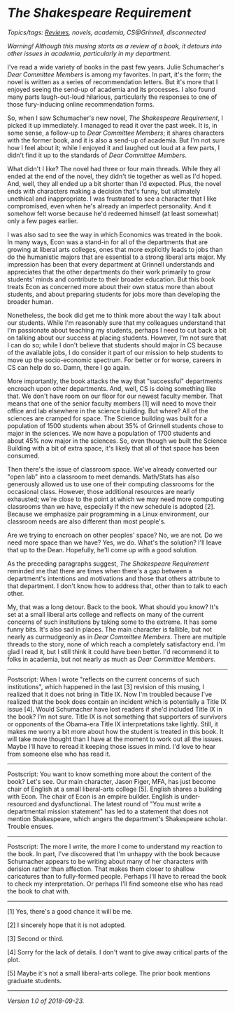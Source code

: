 _The Shakespeare Requirement_
=============================

*Topics/tags: [Reviews](index-reviews), novels, academia, CS@Grinnell, disconnected*

*Warning!  Although this musing starts as a review of a book, it detours
into other issues in academia, particularly in my department.*

I've read a wide variety of books in the past few years. Julie
Schumacher's _Dear Committee Members_ is among my favorites.  In part, it's
the form; the novel is written as a series of recommendation letters.
But it's more that I enjoyed seeing the send-up of academia and its
processes.  I also found many parts laugh-out-loud hilarious, particularly
the responses to one of those fury-inducing online recommendation forms.

So, when I saw Schumacher's new novel, _The Shakespeare Requirement_,
I picked it up immediately.  I managed to read it over the past week.
It is, in some sense, a follow-up to _Dear Committee Members_; it shares
characters with the former book, and it is also a send-up of academia.
But I'm not sure how I feel about it; while I enjoyed it and laughed
out loud at a few parts, I didn't find it up to the standards of _Dear
Committee Members_.

What didn't I like?  The novel had three or four main threads.  While they
all ended at the end of the novel, they didn't tie together as well as
I'd hoped.  And, well, they all ended up a bit shorter than I'd expected.
Plus, the novel ends with characters making a decision that's funny,
but ultimately unethical and inappropriate.  I was frustrated to see a
character that I like compromised, even when he's already an imperfect
personality.  And it somehow felt worse because he'd redeemed himself
(at least somewhat) only a few pages earlier.

I was also sad to see the way in which Economics was treated in the book.
In many ways, Econ was a stand-in for all of the departments that
are growing at liberal arts colleges, ones that more explicitly leads
to jobs than do the humanistic majors that are essential to a strong
liberal arts major.  My impression has been that every department at
Grinnell understands and appreciates that the other departments do
their work primarily to grow students' minds and contribute to their
broader education.  But this book treats Econ as concerned more about
their own status more than about students, and about preparing students
for jobs more than developing the broader human.

Nonetheless, the book did get me to think more about the way I talk about
our students.  While I'm reasonably sure that my colleagues understand
that I'm passionate about teaching my students, perhaps I need to cut back
a bit on talking about our success at placing students.  However, I'm not
sure that I can do so; while I don't believe that students should major
in CS because of the available jobs, I do consider it part of our mission
to help students to move up the socio-economic spectrum. For better or
for worse, careers in CS can help do so.  Damn, there I go again.

More importantly, the book attacks the way that "successful" departments
encroach upon other departments.  And, well, CS is doing something
like that.  We don't have room on our floor for our newest faculty
member.  That means that one of the senior faculty members [1] will
need to move their office and lab elsewhere in the science building.
But where?  All of the sciences are cramped for space. The Science
building was built for a population of 1500 students when about 35%
of Grinnell students chose to major in the sciences.  We now have a
population of 1700 students and about 45% now major in the sciences.
So, even though we built the Science Building with a bit of extra space,
it's likely that all of that space has been consumed.

Then there's the issue of classroom space.  We've already converted
our "open lab" into a classroom to meet demands.  Math/Stats has also
generously allowed us to use one of their computing classrooms for
the occasional class.  However, those additional resources are nearly
exhausted; we're close to the point at which we may need more computing
classrooms than we have, especially if the new schedule is adopted [2].
Because we emphasize pair programming in a Linux environment, our classroom 
needs are also different than most people's.

Are we trying to encroach on other peoples' space?  No, we are not.  Do
we need more space than we have?  Yes, we do.  What's the solution?  I'll
leave that up to the Dean.  Hopefully, he'll come up with a good solution.

As the preceding paragraphs suggest, _The Shakespeare Requirement_
reminded me that there are times when there's a gap between a department's
intentions and motivations and those that others attribute to that
department.  I don't know how to address that, other than to talk to
each other.

My, that was a long detour.  Back to the book.  What should you know?
It's set at a small liberal arts college and reflects on many of
the current concerns of such institutions by taking some to the extreme.
It has some funny bits.  It's also sad in places.  The main character is
fallible, but not nearly as curmudgeonly as in _Dear Committee Members_.
There are multiple threads to the story, none of which reach a completely
satisfactory end.  I'm glad I read it, but I still think it could have
been better.  I'd recommend it to folks in academia, but not nearly as
much as _Dear Committee Members_.

---

Postscript: When I wrote "reflects on the current concerns of such
institutions", which happened in the last [3] revision of this musing,
I realized that it does not bring in Title IX.  Now I'm troubled
because I've realized that the book does contain an incident which is
potentially a Title IX issue [4].  Would Schumacher have lost readers
if she'd included Title IX in the book?  I'm not sure.  Title IX is not
something that supporters of survivors or opponents of the Obama-era
Title IX interpretations take lightly.  Still, it makes me worry a bit
more about how the student is treated in this book.  It will take more
thought than I have at the moment to work out all the issues.  Maybe I'll
have to reread it keeping those issues in mind.  I'd love to hear
from someone else who has read it.

---

Postscript: You want to know something more about the content of the
book?  Let's see.  Our main character, Jason Figer, MFA, has just become
chair of English at a small liberal-arts college [5].  English shares a
building with Econ.  The chair of Econ is an empire builder.  English is
under-resourced and dysfunctional.  The latest round of "You must write
a departmental mission statement" has led to a statement that does not
mention Shakespeare, which angers the department's Shakespeare scholar.
Trouble ensues.

---

Postscript: The more I write, the more I come to understand my reaction
to the book.  In part, I've discovered that I'm unhappy with the book
because Schumacher appears to be writing about many of her characters
with derision rather than affection.  That makes them closer to shallow
caricatures than to fully-formed people.  Perhaps I'll have to reread
the book to check my interpretation.  Or perhaps I'll find someone else
who has read the book to chat with.

---

[1] Yes, there's a good chance it will be me.

[2] I sincerely hope that it is not adopted.

[3] Second or third.

[4] Sorry for the lack of details.  I don't want to give away critical
parts of the plot.

[5] Maybe it's not a small liberal-arts college.  The prior book mentions
graduate students.

---

*Version 1.0 of 2018-09-23.*
